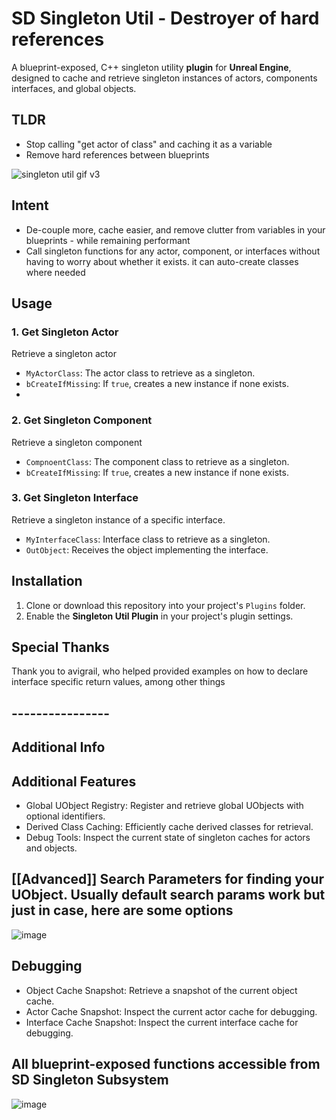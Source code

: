 
# SD Singleton Util - Destroyer of hard references

A blueprint-exposed, C++ singleton utility **plugin** for **Unreal Engine**, designed to cache and retrieve singleton instances of actors, components interfaces, and global objects.

## TLDR
- Stop calling "get actor of class" and caching it as a variable
- Remove hard references between blueprints

 ![singleton util gif v3](https://github.com/user-attachments/assets/96750a36-bbe2-4f46-8d18-a25f209833f6)


## Intent
- De-couple more, cache easier, and remove clutter from variables in your blueprints - while remaining performant
- Call singleton functions for any actor, component, or interfaces without having to worry about whether it exists. it can auto-create classes where needed

## Usage

### 1. Get Singleton Actor
Retrieve a singleton actor
- `MyActorClass`: The actor class to retrieve as a singleton.
- `bCreateIfMissing`: If `true`, creates a new instance if none exists.
- 
### 2. Get Singleton Component
Retrieve a singleton component
- `CompnoentClass`: The component class to retrieve as a singleton.
- `bCreateIfMissing`: If `true`, creates a new instance if none exists.

### 3. Get Singleton Interface
Retrieve a singleton instance of a specific interface.
- `MyInterfaceClass`: Interface class to retrieve as a singleton.
- `OutObject`: Receives the object implementing the interface.

## Installation

1. Clone or download this repository into your project's `Plugins` folder.
2. Enable the **Singleton Util Plugin** in your project's plugin settings.

## Special Thanks

Thank you to avigrail, who helped provided examples on how to declare interface specific return values, among other things


## ----------------
## Additional Info

## Additional Features

- Global UObject Registry: Register and retrieve global UObjects with optional identifiers.
- Derived Class Caching: Efficiently cache derived classes for retrieval.
- Debug Tools: Inspect the current state of singleton caches for actors and objects.


## [[Advanced]] Search Parameters for finding your UObject. Usually default search params work but just in case, here are some options
![image](https://github.com/user-attachments/assets/0671dcee-33a3-4466-90e8-998e2fdeb594)

## Debugging

- Object Cache Snapshot: Retrieve a snapshot of the current object cache.
- Actor Cache Snapshot: Inspect the current actor cache for debugging.
- Interface Cache Snapshot: Inspect the current interface cache for debugging.

## All blueprint-exposed functions accessible from SD Singleton Subsystem
![image](https://github.com/user-attachments/assets/557a52e3-4963-468c-9149-55a947d9e179)
